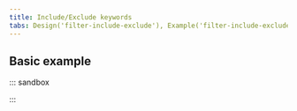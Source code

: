 ```yaml
---
title: Include/Exclude keywords
tabs: Design('filter-include-exclude'), Example('filter-include-exclude-code')
---
```


## Basic example

::: sandbox

<script lang="tsx">
import React from 'react';
import Dropdown from '@semcore/ui/dropdown';
import { Flex } from '@semcore/ui/flex-box';
import Button from '@semcore/ui/button';
import { FilterTrigger } from '@semcore/ui/base-trigger';
import { Text } from '@semcore/ui/typography';
import Radio, { RadioGroup } from '@semcore/ui/radio';
import Textarea from '@semcore/ui/textarea';

const Demo = () => {
  const [filters, setFilters] = React.useState(false);
  const [visible, setVisible] = React.useState(false);
  const [value, setValue] = React.useState('');
  const [displayValue, setDisplayValue] = React.useState('');
  const clearAll = () => setFilters(false);
  const applyFilters = () => {
    const countLine = value.match(/\n/g) || [];
    setDisplayValue(String(countLine.length || (value && 1)));
    setFilters(Boolean(countLine || value));
  };

  return (
    <Dropdown visible={visible} onVisibleChange={setVisible}>
      <Dropdown.Trigger
        placeholder='Exclude keywords'
        empty={!filters}
        onClear={clearAll}
        tag={FilterTrigger}
      >
        {`Exclude: ${displayValue} keywords`}
      </Dropdown.Trigger>
      <Dropdown.Popper
        w={325}
        p='8px 8px 16px'
        role='dialog'
        aria-label='List of excluded keywords'
        aria-modal='false'
      >
        <Text tag='label' htmlFor='textarea' size={200} color='text-primary'>
          Enter keywords separated by commas or one per line. For exact matches, enter your keyword
          with square brackets around it.
        </Text>
        <RadioGroup my={4} defaultValue='1' direction='row'>
          <Radio>
            <Radio.Value value='1' />
            <Radio.Text>All keywords</Radio.Text>
          </Radio>
          <Radio ml={6}>
            <Radio.Value value='2' />
            <Radio.Text>Any keywords</Radio.Text>
          </Radio>
        </RadioGroup>
        <Textarea value={value} onChange={setValue} h={132} id='textarea' />
        <Flex mt={5}>
          <Button use='primary' theme='info' onClick={applyFilters}>
            Apply
          </Button>
          <Button ml={2} onClick={clearAll}>
            Clear all
          </Button>
        </Flex>
      </Dropdown.Popper>
    </Dropdown>
  );
};
</script>

:::
